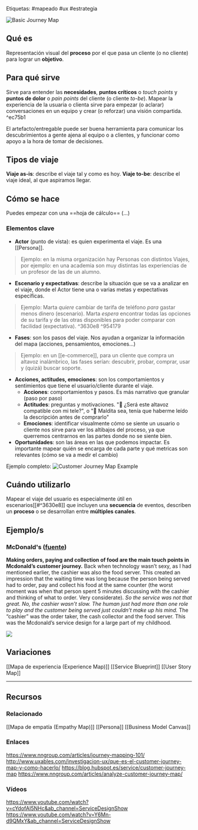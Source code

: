 Etiquetas: #mapeado #ux #estrategia

![Basic Journey Map](https://media.nngroup.com/media/editor/2018/11/06/screen-shot-2018-11-06-at-122254-pm.png)

## Qué es
Representación visual del **proceso** por el que pasa un cliente (o no cliente) para lograr un **objetivo**.

## Para qué sirve
Sirve para entender las **necesidades**, **puntos críticos** o *touch points* y **puntos de dolor** o *pain points* del cliente (o cliente *to-be*). Mapear la experiencia de la usuaria o clienta sirve para empezar (o aclarar) conversaciones en un equipo y crear (o reforzar) una visión compartida.  ^ec75b1

El artefacto/entregable puede ser buena herramienta para comunicar los descubrimientos a gente ajena al equipo o a clientes, y funcionar como apoyo a la hora de tomar de decisiones.

## Tipos de viaje
**Viaje as-is**: describe el viaje tal y como es hoy.
**Viaje to-be**: describe el viaje ideal, al que aspiramos llegar.

## Cómo se hace
Puedes empezar con una ==hoja de cálculo== (...)

### Elementos clave
- **Actor** (punto de vista): es quien experimenta el viaje. Es una [[Persona]].
> Ejemplo: en la misma organización hay Personas con distintos Viajes, por ejemplo: en una academia son muy distintas las experiencias de un profesor de las de un alumno.
- **Escenario y expectativas**: describe la situación que se va a analizar en el viaje, donde el Actor tiene una o varias metas y expectativas específicas.
> Ejemplo: Marta *quiere* cambiar de tarifa de teléfono *para* gastar menos dinero (escenario). Marta *espera* encontrar todas las opciones de su tarifa y de las otras disponibles para poder comparar con facilidad (expectativa).
 ^3630e8 ^954179
- **Fases**: son los pasos del viaje. Nos ayudan a organizar la información del mapa (acciones, pensamientos, emociones...)
> Ejemplo: en un [[e-commerce]], para un cliente que compra un altavoz inalámbrico, las fases serían: descubrir, probar, comprar, usar y (quizá) buscar soporte.
- **Acciones, actitudes, emociones**: son los comportamientos y sentimientos que tiene el usuario/cliente durante el viaje.
	- **Acciones**: comportamientos y pasos. Es más narrativo que granular (paso por paso)
	- **Actitudes**: preguntas y motivaciones. "🤔 ¿Será este altavoz compatible con mi tele?", o "🤦 Maldita sea, tenía que haberme leído la descripción antes de comprarlo"
	- **Emociones**: identificar visualmente cómo se siente un usuario o cliente nos sirve para ver los altibajos del proceso, ya que querremos centrarnos en las partes donde no se siente bien.
- **Oportunidades**: son las áreas en las que podemos impactar. Es importante mapear quién se encarga de cada parte y qué metricas son relevantes (cómo se va a medir el cambio)

Ejemplo completo:
![Customer Journey Map Example ](https://media.nngroup.com/media/editor/2020/07/30/nng-cjm.png)

## Cuándo utilizarlo
Mapear el viaje del usuario es especialmente útil en escenarios[[#^3630e8]] que incluyen una **secuencia** de eventos, describen un **proceso** o se desarrollan entre **múltiples canales**.

## Ejemplo/s
### McDonald's ([fuente](https://uxplanet.org/service-design-the-case-of-mcdonalds-196ac9d5d7f0))
**Making orders, paying and collection of food are the main touch points in Mcdonald’s customer journey.**
Back when technology wasn’t sexy, as I had mentioned earlier, the cashier was also the food server. This created an impression that the waiting time was long because the person being served had to order, pay and collect his food at the same counter (the worst moment was when that person spent 5 minutes discussing with the cashier and thinking of what to order. Very considerate). _So the service was not that great._ _No, the cashier wasn’t slow. The human just had more than one role to play and the customer being served just couldn’t make up his mind._ The “cashier” was the order taker, the cash collector and the food server. This was the Mcdonald’s service design for a large part of my childhood.

![](https://miro.medium.com/max/9646/1*082VgPz9Qpxkjld3YSrKmA.png)

## Variaciones
[[Mapa de experiencia (Experience Map)]]
[[Service Blueprint]]
[[User Story Map]]

---

## Recursos 

### Relacionado
[[Mapa de empatía (Empathy Map)]]
[[Persona]]
[[Business Model Canvas]]

### Enlaces
https://www.nngroup.com/articles/journey-mapping-101/
http://www.uxables.com/investigacion-ux/que-es-el-customer-journey-map-y-como-hacerlo/
https://blog.hubspot.es/service/customer-journey-map 
https://www.nngroup.com/articles/analyze-customer-journey-map/

### Vídeos
https://www.youtube.com/watch?v=cYdofAI5NHc&ab_channel=ServiceDesignShow
https://www.youtube.com/watch?v=Y6Mn-d9QMxY&ab_channel=ServiceDesignShow